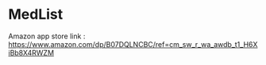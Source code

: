 # MedList

Amazon app store link : https://www.amazon.com/dp/B07DQLNCBC/ref=cm_sw_r_wa_awdb_t1_H6XiBb8X4RWZM
